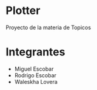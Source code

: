 # Plotter
Proyecto de la materia de Topicos

# Integrantes
- Miguel Escobar
- Rodrigo Escobar
- Waleskha Lovera

